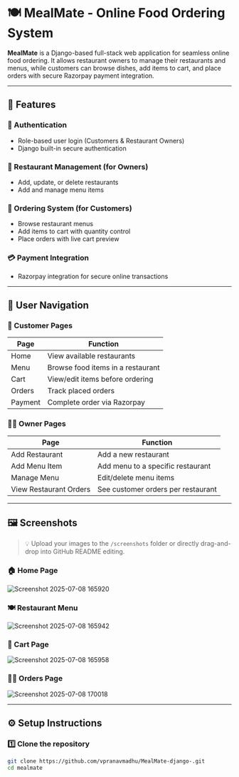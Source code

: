 # 🍽️ MealMate - Online Food Ordering System

**MealMate** is a Django-based full-stack web application for seamless online food ordering. It allows restaurant owners to manage their restaurants and menus, while customers can browse dishes, add items to cart, and place orders with secure Razorpay payment integration.

---

## 🚀 Features

### 🔐 Authentication
- Role-based user login (Customers & Restaurant Owners)
- Django built-in secure authentication

### 🏬 Restaurant Management (for Owners)
- Add, update, or delete restaurants
- Add and manage menu items

### 🍔 Ordering System (for Customers)
- Browse restaurant menus
- Add items to cart with quantity control
- Place orders with live cart preview

### 💳 Payment Integration
- Razorpay integration for secure online transactions

---

## 🧭 User Navigation

### 👥 Customer Pages
| Page      | Function                          |
|-----------|-----------------------------------|
| Home      | View available restaurants        |
| Menu      | Browse food items in a restaurant |
| Cart      | View/edit items before ordering   |
| Orders    | Track placed orders               |
| Payment   | Complete order via Razorpay       |

### 🧑‍🍳 Owner Pages
| Page              | Function                              |
|-------------------|---------------------------------------|
| Add Restaurant     | Add a new restaurant                  |
| Add Menu Item      | Add menu to a specific restaurant     |
| Manage Menu        | Edit/delete menu items                |
| View Restaurant Orders | See customer orders per restaurant |

---

## 🖼️ Screenshots

> 💡 Upload your images to the `/screenshots` folder or directly drag-and-drop into GitHub README editing.

### 🏠 Home Page
![Screenshot 2025-07-08 165920](https://github.com/user-attachments/assets/66c16a38-c0e1-4e8f-90d4-5fc0f3935215)



### 🍽️ Restaurant Menu
![Screenshot 2025-07-08 165942](https://github.com/user-attachments/assets/94633a44-2930-48d6-8a37-3ae0be7f3537)


### 🛒 Cart Page
![Screenshot 2025-07-08 165958](https://github.com/user-attachments/assets/0a59555f-bf80-4c5d-a78c-502839c4cd28)



### 🧑‍🍳 Orders Page
![Screenshot 2025-07-08 170018](https://github.com/user-attachments/assets/d5841d86-3472-45ab-8868-42b26e81d02e)


---

## ⚙️ Setup Instructions

### 1️⃣ Clone the repository

```bash
git clone https://github.com/vpranavmadhu/MealMate-django-.git
cd mealmate
